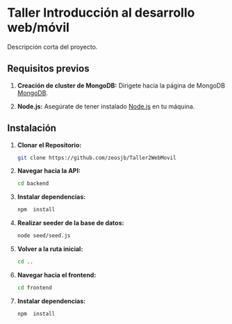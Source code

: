 # Taller Introducción al desarrollo web/móvil

Descripción corta del proyecto.

## Requisitos previos

1. **Creación de cluster de MongoDB:**
    Dirigete hacia la página de MongoDB [MongoDB](https://www.mongodb.com/es).

2. **Node.js:**
    Asegúrate de tener instalado [Node.js](https://nodejs.org/) en tu máquina.


## Instalación

1. **Clonar el Repositorio:**

   ```bash
   git clone https://github.com/zeosjb/Taller2WebMovil

2. **Navegar hacia la API:**

    ```bash
    cd backend

3. **Instalar dependencias:**

    ```bash
    npm  install

4. **Realizar seeder de la base de datos:**

    ```bash
    node seed/seed.js

5. **Volver a la ruta inicial:**

    ```bash
    cd ..

6. **Navegar hacia el frontend:**

    ```bash
    cd frontend

7. **Instalar dependencias:**

    ```bash
    npm  install